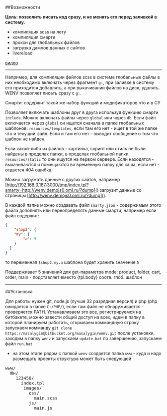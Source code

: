 ##Возможности

**Цель: позволить писать код сразу, и не менять его перед заливкой в систему.**

* компиляция scss на лету
* компиляция смарти
* прокси для глобальных файлов
* загрузка дампов данных с сайтов
* livereload

[видео](http://cp1.megagroup.ru/d/66480/d/2014-11-20_1640.swf)

***

Например, для компиляции файлов scss в системе глобальные файлы в них необходимо включать через фрагмент `g:`, при заливке в систему его приходится добавлять, а при выкачивании
файлов на диск, удалять. WENV позволяет писать сразу с `g:`.

Смарти: содержит такой же набор функций и модификаторов что и в СУ

Позволяет включать шаблоны друг в друга используя функцию смарти `include`. Можно включать файлы через `global` или через `db`.
Если файл включается через `global` он ищется сначала в папке глобальных шаблонов: `resources/templates`, если там его нет - ищет в той же папке что и текущий файл.
Если и там его нет - выводит сообщение о том что шаблон не найден.

Если какой-либо из файлов - картинка, скрипт или стиль не были найдены в пределах папки, в пределах глобальной папки `resources/static` то они ищутся на первом сервере.
Если находятся - выкачиваются и помещаются во временную папку для кэша, если нет - отдается 404 ошибка.

Можно загружать данные с других сайтов, например [http://192.168.0.187:3000/tmp/index.tpl?smarty=http://wenv.demojs0.oml.ru/?dump]()
загрузит данные со страницы [http://wenv.demojs0.oml.ru/?dump]().

В каждой папке можно создавать файл `smarty.json` - содержимым этого файла дополнять или переопределять данные смарти, например если файл содержит:

```json
{
	"shop2": {
  	"my": {
  		"a": 5
  	}
  }
}
```

то переменная `$shop2.my.a` шаблона будет хранить значение `5`

Поддерживает 5 значений для get-параметра mode: product, folder, cart, order, main - подставляет вместо {tpl.body} соотв. глоб. шаблон

***

##Установка

Для работы нужен git, node.js (лучше 32 разрядная версия) и php (php ожидается в папке `С:/PHP/`), если там файл не обнаруживается - проверяется PATH.
Устанавливаем это все, регистрируемся на битбакете, можно завести общий доступ на всех, идем в папку в которой планируем работать, открываем коммандную строку
запускаем комманду `git clone https://masalygin@bitbucket.org/masalygin/wenv.git`
после установки, заходим в папку `wenv` и запускаем `update.bat`
по завершению, запускаем файл `run.bat`
- на этом этапе рядом с папкой `wenv` создается папка `www` - куда и надо размещать проекты
структура может быть следующей

<pre>
www/
  Юн/
    123456/
      index.tpl
       images/
         css/
           main.scss
         js/
           main.js
</pre>